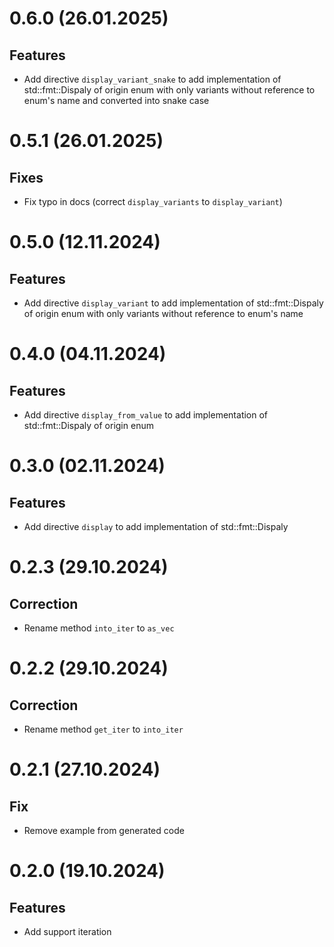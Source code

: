 # 0.6.0 (26.01.2025)

## Features

- Add directive `display_variant_snake` to add implementation of std::fmt::Dispaly of origin enum with only variants without reference to enum's name and converted into snake case

# 0.5.1 (26.01.2025)

## Fixes

- Fix typo in docs (correct `display_variants` to `display_variant`)

# 0.5.0 (12.11.2024)

## Features

- Add directive `display_variant` to add implementation of std::fmt::Dispaly of origin enum with only variants without reference to enum's name

# 0.4.0 (04.11.2024)

## Features

- Add directive `display_from_value` to add implementation of std::fmt::Dispaly of origin enum

# 0.3.0 (02.11.2024)

## Features

- Add directive `display` to add implementation of std::fmt::Dispaly

# 0.2.3 (29.10.2024)

## Correction


- Rename method `into_iter` to `as_vec`

# 0.2.2 (29.10.2024)

## Correction

- Rename method `get_iter` to `into_iter`

# 0.2.1 (27.10.2024)

## Fix

- Remove example from generated code

# 0.2.0 (19.10.2024)

## Features

- Add support iteration
